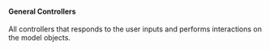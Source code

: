#### General Controllers

All controllers that responds to the user inputs and performs interactions on the model objects.
